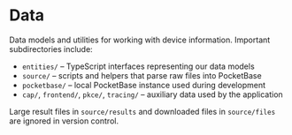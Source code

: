 # Data

Data models and utilities for working with device information. Important
subdirectories include:

- `entities/` – TypeScript interfaces representing our data models
- `source/` – scripts and helpers that parse raw files into PocketBase
- `pocketbase/` – local PocketBase instance used during development
- `cap/`, `frontend/`, `pkce/`, `tracing/` – auxiliary data used by the
  application

Large result files in `source/results` and downloaded files in `source/files`
are ignored in version control.

